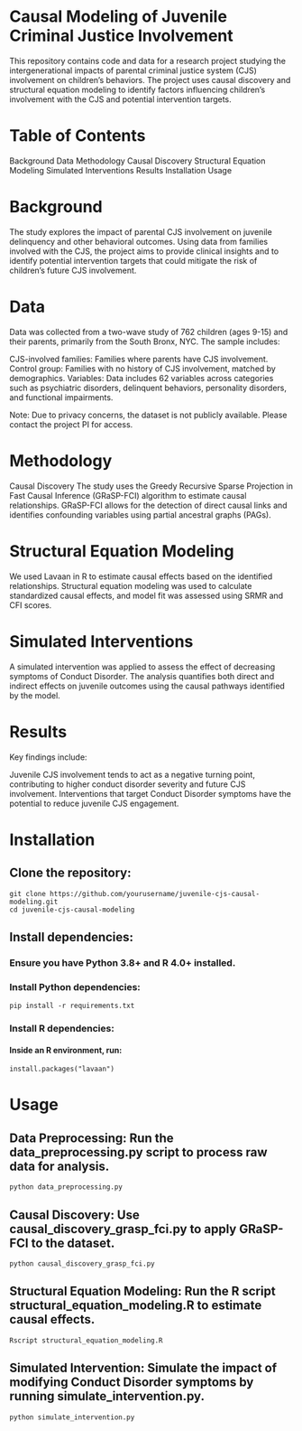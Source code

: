 # Causal Modeling of Juvenile Criminal Justice Involvement
This repository contains code and data for a research project studying the intergenerational impacts of parental criminal justice system (CJS) involvement on children’s behaviors. The project uses causal discovery and structural equation modeling to identify factors influencing children’s involvement with the CJS and potential intervention targets.

# Table of Contents
Background
Data
Methodology
Causal Discovery
Structural Equation Modeling
Simulated Interventions
Results
Installation
Usage

# Background
The study explores the impact of parental CJS involvement on juvenile delinquency and other behavioral outcomes. Using data from families involved with the CJS, the project aims to provide clinical insights and to identify potential intervention targets that could mitigate the risk of children’s future CJS involvement.

# Data
Data was collected from a two-wave study of 762 children (ages 9-15) and their parents, primarily from the South Bronx, NYC. The sample includes:

CJS-involved families: Families where parents have CJS involvement.
Control group: Families with no history of CJS involvement, matched by demographics.
Variables: Data includes 62 variables across categories such as psychiatric disorders, delinquent behaviors, personality disorders, and functional impairments.

Note: Due to privacy concerns, the dataset is not publicly available. Please contact the project PI for access.

# Methodology
Causal Discovery
The study uses the Greedy Recursive Sparse Projection in Fast Causal Inference (GRaSP-FCI) algorithm to estimate causal relationships. GRaSP-FCI allows for the detection of direct causal links and identifies confounding variables using partial ancestral graphs (PAGs).

# Structural Equation Modeling
We used Lavaan in R to estimate causal effects based on the identified relationships. Structural equation modeling was used to calculate standardized causal effects, and model fit was assessed using SRMR and CFI scores.

# Simulated Interventions
A simulated intervention was applied to assess the effect of decreasing symptoms of Conduct Disorder. The analysis quantifies both direct and indirect effects on juvenile outcomes using the causal pathways identified by the model.

# Results
Key findings include:

Juvenile CJS involvement tends to act as a negative turning point, contributing to higher conduct disorder severity and future CJS involvement.
Interventions that target Conduct Disorder symptoms have the potential to reduce juvenile CJS engagement.

# Installation
## Clone the repository:

```
git clone https://github.com/yourusername/juvenile-cjs-causal-modeling.git
cd juvenile-cjs-causal-modeling
```

## Install dependencies:

### Ensure you have Python 3.8+ and R 4.0+ installed.
### Install Python dependencies:
```
pip install -r requirements.txt
```

### Install R dependencies:
#### Inside an R environment, run:
```
install.packages("lavaan")
```

# Usage
## Data Preprocessing: Run the data_preprocessing.py script to process raw data for analysis.

```
python data_preprocessing.py
```


## Causal Discovery: Use causal_discovery_grasp_fci.py to apply GRaSP-FCI to the dataset.
```
python causal_discovery_grasp_fci.py
```

## Structural Equation Modeling: Run the R script structural_equation_modeling.R to estimate causal effects.

```
Rscript structural_equation_modeling.R
```

## Simulated Intervention: Simulate the impact of modifying Conduct Disorder symptoms by running simulate_intervention.py.

```
python simulate_intervention.py
```

